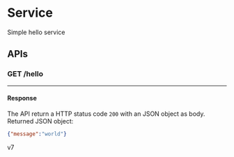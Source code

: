 # Service

Simple hello service

## APIs

### GET /hello
---

#### Response

The API return a HTTP status code `200` with an JSON object as body.
Returned JSON object:
```json
{"message":"world"}
```

v7
